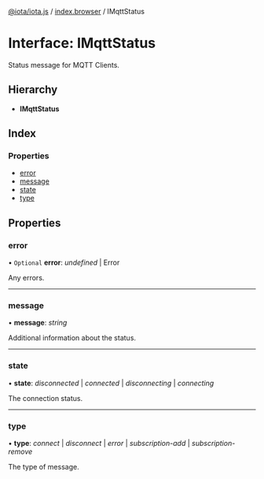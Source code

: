 [@iota/iota.js](../README.md) / [index.browser](../modules/index_browser.md) / IMqttStatus

# Interface: IMqttStatus

Status message for MQTT Clients.

## Hierarchy

* **IMqttStatus**

## Index

### Properties

* [error](index_browser.imqttstatus.md#error)
* [message](index_browser.imqttstatus.md#message)
* [state](index_browser.imqttstatus.md#state)
* [type](index_browser.imqttstatus.md#type)

## Properties

### error

• `Optional` **error**: *undefined* \| Error

Any errors.

___

### message

• **message**: *string*

Additional information about the status.

___

### state

• **state**: *disconnected* \| *connected* \| *disconnecting* \| *connecting*

The connection status.

___

### type

• **type**: *connect* \| *disconnect* \| *error* \| *subscription-add* \| *subscription-remove*

The type of message.
